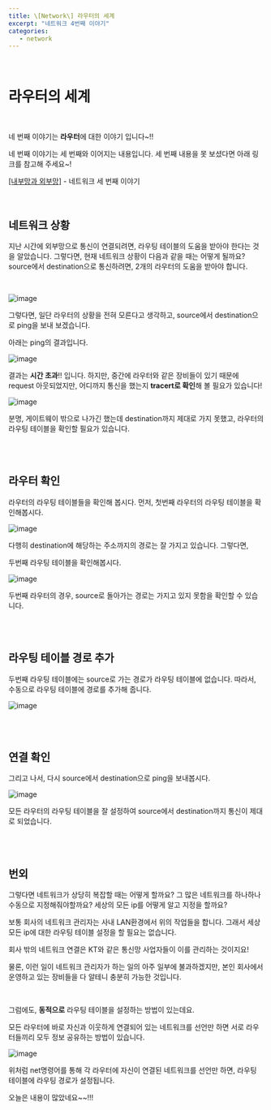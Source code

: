 ```yaml
---
title: \[Network\] 라우터의 세계
excerpt: "네트워크 4번째 이야기"
categories:
   - network
---
```




<br>

# 라우터의 세계

<br>

네 번째 이야기는 **라우터**에 대한 이야기 입니다~!!



네 번째 이야기는 세 번째와 이어지는 내용입니다. 세 번째 내용을 못 보셨다면 아래 링크를 참고해 주세요~!

<a href="https://osj3474.github.io/network/network02/">[내부망과 외부망]</a> - 네트워크 세 번째 이야기





<br>

## 네트워크 상황

지난 시간에 외부망으로 통신이 연결되려면, 라우팅 테이블의 도움을 받아야 한다는 것을 알았습니다. 그렇다면, 현재 네트워크 상황이 다음과 같을 때는 어떻게 될까요? source에서 destination으로 통신하려면, 2개의 라우터의 도움을 받아야 합니다.



<br>

![image](https://user-images.githubusercontent.com/42775225/107222947-e9f8e000-6a58-11eb-8d79-27600746569e.png)



그렇다면, 일단 라우터의 상황을 전혀 모른다고 생각하고, source에서 destination으로 ping을 보내 보겠습니다.

아래는 ping의 결과입니다.



![image](https://user-images.githubusercontent.com/42775225/107219676-c03dba00-6a54-11eb-9b61-2b667e451c8e.png)

결과는 **시간 초과**!! 입니다. 하지만, 중간에 라우터와 같은 장비들이 있기 때문에 request 아웃되었지만, 어디까지 통신을 했는지 **tracert로 확인**해 볼 필요가 있습니다!



![image](https://user-images.githubusercontent.com/42775225/107225242-e87ce700-6a5b-11eb-885a-878781d36728.png)

분명, 게이트웨이 밖으로 나가긴 했는데 destination까지 제대로 가지 못했고, 라우터의 라우팅 테이블을 확인할 필요가 있습니다.

<br>

<br>

## 라우터 확인

라우터의 라우팅 테이블들을 확인해 봅시다. 먼저, 첫번째 라우터의 라우팅 테이블을 확인해봅시다.

![image](https://user-images.githubusercontent.com/42775225/107222598-79ea5a00-6a58-11eb-91b0-3a4dfb45ccdd.png)

다행히 destination에 해당하는 주소까지의 경로는 잘 가지고 있습니다. 그렇다면,

두번째 라우팅 테이블을 확인해봅시다.

![image](https://user-images.githubusercontent.com/42775225/107228192-b7061a80-6a5f-11eb-850a-a26849691047.png)

두번째 라우터의 경우, source로 돌아가는 경로는 가지고 있지 못함을 확인할 수 있습니다.



<br><br>

## 라우팅 테이블 경로 추가

두번째 라우팅 테이블에는 source로 가는 경로가 라우팅 테이블에 없습니다. 따라서, 수동으로 라우팅 테이블에 경로를 추가해 줍니다.



![image](https://user-images.githubusercontent.com/42775225/107228409-fcc2e300-6a5f-11eb-943b-81873b0dd0b2.png)





<br><br>

## 연결 확인

그리고 나서, 다시 source에서 destination으로 ping을 보내봅시다.

![image](https://user-images.githubusercontent.com/42775225/107228492-12380d00-6a60-11eb-8acd-621db37399c2.png)

모든 라우터의 라우팅 테이블을 잘 설정하여 source에서 destination까지 통신이 제대로 되었습니다.



<br><br>

## 번외

그렇다면 네트워크가 상당히 복잡할 때는 어떻게 할까요? 그 많은 네트워크를 하나하나 수동으로 지정해줘야할까요? 세상의 모든 ip를 어떻게 알고 지정을 할까요? 

보통 회사의 네트워크 관리자는 사내 LAN환경에서 위의 작업들을 합니다. 그래서 세상 모든 ip에 대한 라우팅 테이블 설정을 할 필요는 없습니다. 

회사 밖의 네트워크 연결은 KT와 같은 통신망 사업자들이 이를 관리하는 것이지요!

물론, 이런 일이 네트워크 관리자가 하는 일의 아주 일부에 불과하겠지만, 본인 회사에서 운영하고 있는 장비들을 다 알테니 충분히 가능한 것입니다.



<br>

그럼에도, **동적으로** 라우팅 테이블을 설정하는 방법이 있는데요.

모든 라우터에 바로 자신과 이웃하게 연결되어 있는 네트워크를 선언만 하면 서로 라우터들끼리 모두 정보 공유하는 방법이 있습니다.

![image](https://user-images.githubusercontent.com/42775225/107229244-e6695700-6a60-11eb-9044-964147448f28.png)

위처럼 net명령어를 통해 각 라우터에 자신이 연결된 네트워크를 선언만 하면, 라우팅 테이블에 라우팅 경로가 설정됩니다.

오늘은 내용이 많았네요~~!!!





<br><br><br>